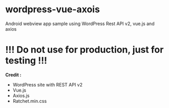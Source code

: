 # wordpress-vue-axois
Android webview app sample using WordPress Rest API v2, vue.js and axios

# !!! Do not use for production, just for testing !!!
**Credit :**
* WordPress site with REST API v2
* Vue.js
* Axios.js
* Ratchet.min.css

